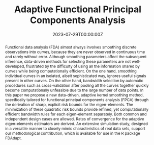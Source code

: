 ---
title: "Adaptive Functional Principal Components Analysis"
authors:
- admin
- Valentin Patilea
- Nicolas Klutchnikoff
date: "2023-07-29T00:00:00Z"
doi: ""

# Schedule page publish date (NOT publication's date).
publishDate: "2017-01-01T00:00:00Z"

# Publication type.
# Legend: 0 = Uncategorized; 1 = Conference paper; 2 = Journal article;
# 3 = Preprint / Working Paper; 4 = Report; 5 = Book; 6 = Book section;
# 7 = Thesis; 8 = Patent
publication_types: ["3"]

# Publication name and optional abbreviated publication name.
publication: ""
publication_short: ""

abstract: "Functional data analysis (FDA) almost always involves smoothing discrete observations into curves, because they are never observed in continuous time and rarely without error. Although smoothing parameters affect the subsequent inference, data-driven methods for selecting these parameters are not well-developed, frustrated by the difficulty of using all the information shared by curves while being computationally efficient. 
On the one hand, smoothing individual curves in an isolated, albeit sophisticated way, ignores useful signals present in other curves. On the other hand, bandwidth selection by automatic procedures such as cross-validation after pooling all the curves together quickly become computationally unfeasible due to the large number of data points. 
In this paper we propose a new data-driven, adaptive kernel smoothing method, specifically tailored for functional principal components analysis (FPCA) through the derivation of sharp, explicit risk bounds for the eigen-elements. The minimization of these quadratic risk bounds provide refined, yet computationally efficient bandwidth rules for each eigen-element separately. Both common and independent design cases are allowed.  
Rates of convergence for the adaptive eigen-elements estimators are derived. 
An extensive simulation study, designed in a versatile manner to closely mimic characteristics of real data sets, support our methodological contribution, which is available for use in the R package FDAdapt."

tags:
- Source Themes
featured: false

links:
url_pdf: https://arxiv.org/abs/2306.16091
url_code: 'https://github.com/sunnywang93/FDAdapt'

# Featured image
# To use, add an image named `featured.jpg/png` to your page's folder. 
image:
  caption: 'Image credit: [**Unsplash**](https://unsplash.com/photos/s9CC2SKySJM)'
  focal_point: ""
  preview_only: false

# Associated Projects (optional).
#   Associate this publication with one or more of your projects.
#   Simply enter your project's folder or file name without extension.
#   E.g. `internal-project` references `content/project/internal-project/index.md`.
#   Otherwise, set `projects: []`.
projects:
- internal-project

# Slides (optional).
#   Associate this publication with Markdown slides.
#   Simply enter your slide deck's filename without extension.
#   E.g. `slides: "example"` references `content/slides/example/index.md`.
#   Otherwise, set `slides: ""`.

---